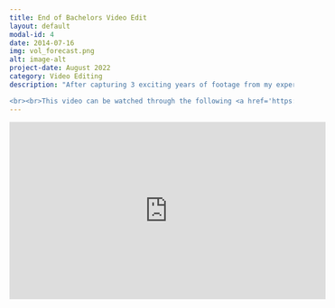 ```yaml
---
title: End of Bachelors Video Edit
layout: default
modal-id: 4
date: 2014-07-16
img: vol_forecast.png
alt: image-alt
project-date: August 2022
category: Video Editing
description: "After capturing 3 exciting years of footage from my experiences during undergraduate degree, I put together a video telling the story of all the fun memories I had with my friends.

<br><br>This video can be watched through the following <a href='https://www.youtube.com/watch?v=Aus40xamRQc'>youtube link</a> or <a href='https://www.instagram.com/p/Ch4joCHLdIP/'> Instagram link</a>."
---
```


<iframe width="560" height="315" src="https://www.youtube.com/embed/Aus40xamRQc?si=t-1Y0bmosw6wAzaF" frameborder="0" allowfullscreen></iframe>


<!-- <iframe width="560" height="315" src="https://www.youtube.com/embed/Aus40xamRQc?si=t-1Y0bmosw6wAzaF" title="YouTube video player" frameborder="0" allow="accelerometer; autoplay; clipboard-write; encrypted-media; gyroscope; picture-in-picture; web-share" allowfullscreen></iframe> -->